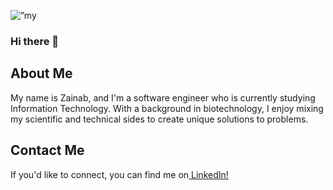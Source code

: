 <p align=”center”>
  <img width=”200" height=”200" src="https://github.com/zeemohamed7/zeemohamed7/assets/142171425/b7e2291c-f182-4d78-8b99-a7fb1a2fdf14" alt=”my banner”>



### Hi there 👋 

## About Me
My name is Zainab, and I'm a software engineer who is currently studying Information Technology. With a background in biotechnology, I enjoy mixing my scientific and technical sides to create unique solutions to problems. 




## Contact Me
If you'd like to connect, you can find me on<a href="https://www.linkedin.com/in/zainabmo"> LinkedIn! </a>


</p>

<!--
**zeemohamed7/zeemohamed7** is a ✨ _special_ ✨ repository because its `README.md` (this file) appears on your GitHub profile.

Here are some ideas to get you started:

- 🔭 I’m currently working on ...
- 🌱 I’m currently learning ...
- 👯 I’m looking to collaborate on ...
- 🤔 I’m looking for help with ...
- 💬 Ask me about ...
- 📫 How to reach me: ...
- 😄 Pronouns: ...
- ⚡ Fun fact: ...
-->

